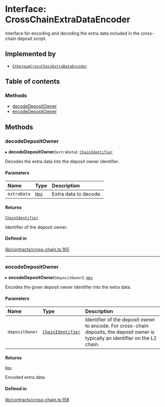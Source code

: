 # Interface: CrossChainExtraDataEncoder

Interface for encoding and decoding the extra data included in the
cross-chain deposit script.

## Implemented by

- [`EthereumCrossChainExtraDataEncoder`](../classes/EthereumCrossChainExtraDataEncoder.md)

## Table of contents

### Methods

- [decodeDepositOwner](CrossChainExtraDataEncoder.md#decodedepositowner)
- [encodeDepositOwner](CrossChainExtraDataEncoder.md#encodedepositowner)

## Methods

### decodeDepositOwner

▸ **decodeDepositOwner**(`extraData`): [`ChainIdentifier`](ChainIdentifier.md)

Decodes the extra data into the deposit owner identifier.

#### Parameters

| Name | Type | Description |
| :------ | :------ | :------ |
| `extraData` | [`Hex`](../classes/Hex.md) | Extra data to decode. |

#### Returns

[`ChainIdentifier`](ChainIdentifier.md)

Identifier of the deposit owner.

#### Defined in

[lib/contracts/cross-chain.ts:165](https://github.com/Unknown-Gravity/tbtc-v2-sdk/blob/main/typescript/src/lib/contracts/cross-chain.ts#L165)

___

### encodeDepositOwner

▸ **encodeDepositOwner**(`depositOwner`): [`Hex`](../classes/Hex.md)

Encodes the given deposit owner identifier into the extra data.

#### Parameters

| Name | Type | Description |
| :------ | :------ | :------ |
| `depositOwner` | [`ChainIdentifier`](ChainIdentifier.md) | Identifier of the deposit owner to encode. For cross-chain deposits, the deposit owner is typically an identifier on the L2 chain. |

#### Returns

[`Hex`](../classes/Hex.md)

Encoded extra data.

#### Defined in

[lib/contracts/cross-chain.ts:158](https://github.com/Unknown-Gravity/tbtc-v2-sdk/blob/main/typescript/src/lib/contracts/cross-chain.ts#L158)
